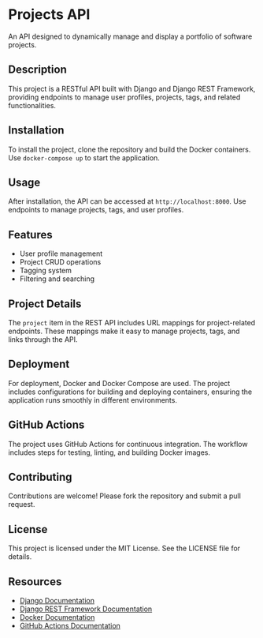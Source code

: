 # Projects API

An API designed to dynamically manage and display a portfolio of software projects.

## Description

This project is a RESTful API built with Django and Django REST Framework, providing endpoints to manage user profiles, projects, tags, and related functionalities.

## Installation

To install the project, clone the repository and build the Docker containers. Use `docker-compose up` to start the application.

## Usage

After installation, the API can be accessed at `http://localhost:8000`. Use endpoints to manage projects, tags, and user profiles.

## Features

-   User profile management
-   Project CRUD operations
-   Tagging system
-   Filtering and searching

## Project Details

The `project` item in the REST API includes URL mappings for project-related endpoints. These mappings make it easy to manage projects, tags, and links through the API.

## Deployment

For deployment, Docker and Docker Compose are used. The project includes configurations for building and deploying containers, ensuring the application runs smoothly in different environments.

## GitHub Actions

The project uses GitHub Actions for continuous integration. The workflow includes steps for testing, linting, and building Docker images.

## Contributing

Contributions are welcome! Please fork the repository and submit a pull request.

## License

This project is licensed under the MIT License. See the LICENSE file for details.


## Resources

-   [Django Documentation](https://docs.djangoproject.com/)
-   [Django REST Framework Documentation](https://www.django-rest-framework.org/)
-   [Docker Documentation](https://docs.docker.com/)
-   [GitHub Actions Documentation](https://docs.github.com/en/actions)
